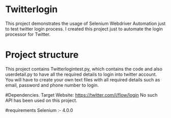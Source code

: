 # Twitterlogin
This project demonstrates the usage of Selenium Webdriver Automation just to test twitter login process.
I created this project just to automate the login processor for Twitter.

# Project structure
This project contains Twitterlogintest.py, which contains the code and also userdetail.py to have all the required details to login into twitter account.
You will have to create your own text files with all required details such as email, password and phone number to login.

#Dependencies.
Target Website:  https://twitter.com/i/flow/login
No such API has been used on this project.

#requirements 
Selenium :- 4.0.0


